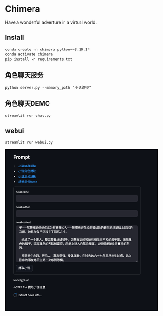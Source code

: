 # Chimera

Have a wonderful adverture in a virtual world.

## Install

```shell
conda create -n chimera python==3.10.14
conda activate chimera
pip install -r requirements.txt
```

## 角色聊天服务

```shell
python server.py --memory_path "小说路径"
```

## 角色聊天DEMO

```shell
streamlit run chat.py
```

## webui

```shell
streamlit run webui.py
```

![](./assets/webui.png)

